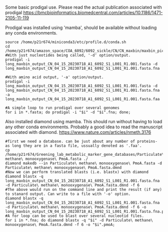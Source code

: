 Some basic prodigal use. Please read the actual publication associated with prodigal
https://bmcbioinformatics.biomedcentral.com/articles/10.1186/1471-2105-11-119

Prodigal was installed using 'mamba', should be available without loading any conda environments.
```
source /home/p21r674/miniconda3/etc/profile.d/conda.sh
cd /home/p21r674/amazon_space/COA_6092/6092_sickle/CN/CN_maxbin/maxbin_pick
#With just nucleotides being called, '-d' option/output.
prodigal -i long_maxbin_output_CN_04_15_20230718_A1_6092_S1_L001_R1.001.fasta -d long_maxbin_output_CN_04_15_20230718_A1_6092_S1_L001_R1.001.fasta.fna

#With amino acid output, '-a' option/output.
prodigal -i long_maxbin_output_CN_04_15_20230718_A1_6092_S1_L001_R1.001.fasta -d long_maxbin_output_CN_04_15_20230718_A1_6092_S1_L001_R1.001.fasta.fna -a long_maxbin_output_CN_04_15_20230718_A1_6092_S1_L001_R1.001.fasta.faa

#A simple loop to run prodigal over several genomes
for i in *.fasta; do prodigal -i "$i" -d "$i".fna; done;
```
Also installed diamond using mamba. This should run without having to load any other conda environments.
Probably a good idea to read the manuscript associated with diamond.
https://www.nature.com/articles/nmeth.3176

```
#first we need a database. can be just about any number of proteins- as long they are in a fasta file, ussually denoted as '.faa'.
cp /home/p21r674/Greening_lab_metabolic_marker_gene_databases/Particulate\ methane\ monooxygenase\ PmoA.fasta ./
diamond makedb --in Particulate\ methane\ monooxygenase\ PmoA.fasta -d Particulate\ methane\ monooxygenase\ PmoA.fasta.dmnd
#Now we can perform translated blasts (i.e. blastx) with diamond
diamond blastx -q long_maxbin_output_CN_04_15_20230718_A1_6092_S1_L001_R1.001.fasta.fna -d Particulate\ methane\ monooxygenase\ PmoA.fasta.dmnd -f 6
#The above would run on the command line and print the result (if any) to stanard output. Can write to a file with '-o' option.
diamond blastx -q long_maxbin_output_CN_04_15_20230718_A1_6092_S1_L001_R1.001.fasta.fna -d Particulate\ methane\ monooxygenase\ PmoA.fasta.dmnd -f 6 -o long_maxbin_output_CN_04_15_20230718_A1_6092_S1_L001_R1.001.fasta.fna.pmoA
#A for loop can be used to blast over several nucleotid files.
for i in *.fna; do diamond blastx -q "$i" -d Particulate\ methane\ monooxygenase\ PmoA.fasta.dmnd -f 6 -o "$i".pmoA;
```
